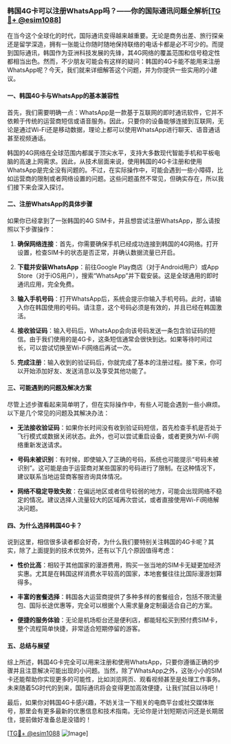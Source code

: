 ### 韩国4G卡可以注册WhatsApp吗？——你的国际通讯问题全解析[[TG💪+ @esim1088](https://t.me/s/esim1088)]

在当今这个全球化的时代，国际通讯变得越来越重要。无论是商务出差、旅行探亲还是留学深造，拥有一张能让你随时随地保持联络的电话卡都是必不可少的。而提到国际通讯，韩国作为亚洲科技发展的先锋，其4G网络的覆盖范围和信号稳定性都相当出色。然而，不少朋友可能会有这样的疑问：韩国的4G卡能不能用来注册WhatsApp呢？今天，我们就来详细解答这个问题，并为你提供一些实用的小建议。

#### 一、韩国4G卡与WhatsApp的基本兼容性

首先，我们需要明确一点：WhatsApp是一款基于互联网的即时通讯软件，它并不依赖于传统的运营商短信或语音服务。因此，只要你的设备能够连接到互联网，无论是通过Wi-Fi还是移动数据，理论上都可以使用WhatsApp进行聊天、语音通话甚至视频通话。

韩国的4G网络在全球范围内都属于顶尖水平，支持大多数现代智能手机和平板电脑的高速上网需求。因此，从技术层面来说，使用韩国的4G卡注册和使用WhatsApp是完全没有问题的。不过，在实际操作中，可能会遇到一些小障碍，比如运营商的限制或者网络设置的问题。这些问题虽然不常见，但确实存在，所以我们接下来会深入探讨。

#### 二、注册WhatsApp的具体步骤

如果你已经拿到了一张韩国的4G SIM卡，并且想尝试注册WhatsApp，那么请按照以下步骤操作：

1. **确保网络连接**：首先，你需要确保手机已经成功连接到韩国的4G网络。打开设置，检查SIM卡的状态是否正常，并确认数据流量已开启。

2. **下载并安装WhatsApp**：前往Google Play商店（对于Android用户）或App Store（对于iOS用户），搜索“WhatsApp”并下载安装。这是全球通用的即时通讯应用，完全免费。

3. **输入手机号码**：打开WhatsApp后，系统会提示你输入手机号码。此时，请输入你在韩国使用的号码。请注意，这个号码必须是有效的，并且已经在韩国激活。

4. **接收验证码**：输入号码后，WhatsApp会向该号码发送一条包含验证码的短信。由于我们使用的是4G卡，这条短信通常会很快到达。如果等待时间过长，可以尝试切换至Wi-Fi网络后再试一次。

5. **完成注册**：输入收到的验证码后，你就完成了基本的注册过程。接下来，你可以开始添加好友、发送消息以及享受其他功能了。

#### 三、可能遇到的问题及解决方案

尽管上述步骤看起来简单明了，但在实际操作中，有些人可能会遇到一些小麻烦。以下是几个常见的问题及其解决办法：

- **无法接收验证码**：如果你长时间没有收到验证码短信，首先检查手机是否处于飞行模式或数据关闭状态。此外，也可以尝试重启设备，或者更换为Wi-Fi网络重新发送请求。

- **号码未被识别**：有时候，即使输入了正确的号码，系统也可能提示“号码未被识别”。这可能是由于运营商对某些国家的号码进行了限制。在这种情况下，建议联系当地运营商客服咨询具体情况。

- **网络不稳定导致失败**：在偏远地区或者信号较弱的地方，可能会出现网络不稳定的情况。建议选择人流量较大的区域再次尝试，或者直接使用Wi-Fi网络解决问题。

#### 四、为什么选择韩国4G卡？

说到这里，相信很多读者都会好奇，为什么我们要特别关注韩国的4G卡呢？其实，除了上面提到的技术优势外，还有以下几个原因值得考虑：

- **性价比高**：相较于其他国家的漫游费用，购买一张当地的SIM卡无疑更加经济实惠。尤其是在韩国这样消费水平较高的国家，本地套餐往往比国际漫游划算得多。

- **丰富的套餐选择**：韩国各大运营商提供了多种多样的套餐组合，包括不限流量包、国际长途优惠等，完全可以根据个人需求量身定制最适合自己的方案。

- **便捷的服务体验**：无论是机场柜台还是便利店，都能轻松买到预付费SIM卡，整个流程简单快捷，非常适合短期停留的游客。

#### 五、总结与展望

综上所述，韩国4G卡完全可以用来注册和使用WhatsApp，只要你遵循正确的步骤并且注意解决可能出现的小问题。当然，除了WhatsApp之外，这张小小的SIM卡还能帮助你实现更多的可能性，比如浏览网页、观看视频甚至是处理工作事务。未来随着5G时代的到来，国际通讯将会变得更加高效便捷，让我们拭目以待吧！

最后，如果你对韩国4G卡感兴趣，不妨关注一下相关的电商平台或社交媒体账号，那里会有更多最新的优惠信息和技术指南。无论你是计划短期访问还是长期居住，提前做好准备总是没错的！

[[TG💪+ @esim1088](https://t.me/s/esim1088) ![Image](https://i.postimg.cc/4NQfJmqS/Snipaste-2025-05-13-00-14-12.png)]